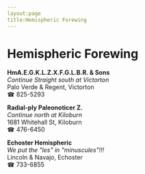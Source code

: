 ```yaml
---
layout:page
title:Hemispheric Forewing
---
```

# Hemispheric Forewing

**HmA.E.G.K.L.Z.X.F.G.L.B.R. & Sons**  
_Continue Straight south at Victorton_  
Palo Verde & Regent, Victorton  
☎ 825-5293



**Radial-ply Paleonoticer Z.**  
_Continue north at Kiloburn_  
1681 Whitehall St, Kiloburn  
☎ 476-6450



**Echoster Hemispheric**  
_We put the "les" in "minuscules"!!!_  
Lincoln & Navajo, Echoster  
☎ 733-6855



